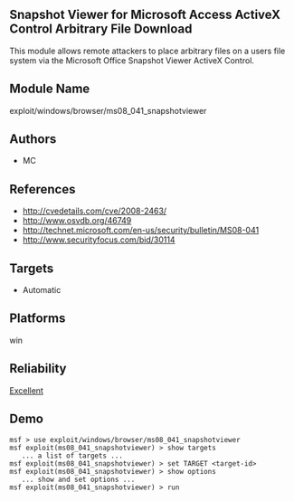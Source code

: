 ## Snapshot Viewer for Microsoft Access ActiveX Control Arbitrary File Download

This module allows remote attackers to place arbitrary files 
on a users file system via the Microsoft Office Snapshot 
Viewer ActiveX Control.


## Module Name
exploit/windows/browser/ms08_041_snapshotviewer

## Authors
* MC


## References
* http://cvedetails.com/cve/2008-2463/
* http://www.osvdb.org/46749
* http://technet.microsoft.com/en-us/security/bulletin/MS08-041
* http://www.securityfocus.com/bid/30114



## Targets
* Automatic


## Platforms
win

## Reliability
[Excellent](https://github.com/rapid7/metasploit-framework/wiki/Exploit-Ranking)

## Demo

```
msf > use exploit/windows/browser/ms08_041_snapshotviewer
msf exploit(ms08_041_snapshotviewer) > show targets
   ... a list of targets ...
msf exploit(ms08_041_snapshotviewer) > set TARGET <target-id>
msf exploit(ms08_041_snapshotviewer) > show options
   ... show and set options ...
msf exploit(ms08_041_snapshotviewer) > run
```
    
    